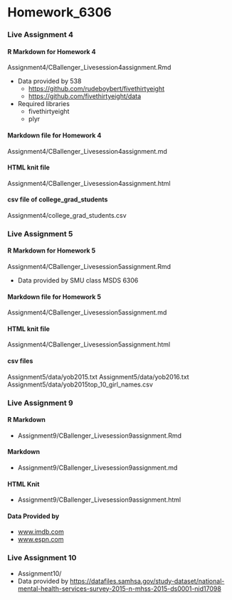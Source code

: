 # Homework_6306

### Live Assignment 4
#### R Markdown for Homework 4
Assignment4/CBallenger_Livesession4assignment.Rmd
* Data provided by 538
    + https://github.com/rudeboybert/fivethirtyeight
    + https://github.com/fivethirtyeight/data
* Required libraries
    + fivethirtyeight
    + plyr

#### Markdown file for Homework 4
Assignment4/CBallenger_Livesession4assignment.md

#### HTML knit file
Assignment4/CBallenger_Livesession4assignment.html

#### csv file of college_grad_students
Assignment4/college_grad_students.csv

### Live Assignment 5
#### R Markdown for Homework 5
Assignment4/CBallenger_Livesession5assignment.Rmd
* Data provided by SMU class MSDS 6306

#### Markdown file for Homework 5
Assignment4/CBallenger_Livesession5assignment.md

#### HTML knit file
Assignment4/CBallenger_Livesession5assignment.html

#### csv files
Assignment5/data/yob2015.txt
Assignment5/data/yob2016.txt
Assignment5/data/yob2015top_10_girl_names.csv

### Live Assignment 9
#### R Markdown
* Assignment9/CBallenger_Livesession9assignment.Rmd
#### Markdown
* Assignment9/CBallenger_Livesession9assignment.md
#### HTML Knit
* Assignment9/CBallenger_Livesession9assignment.html
#### Data Provided by
* www.imdb.com
* www.espn.com

### Live Assignment 10
* Assignment10/
* Data provided by https://datafiles.samhsa.gov/study-dataset/national-mental-health-services-survey-2015-n-mhss-2015-ds0001-nid17098

